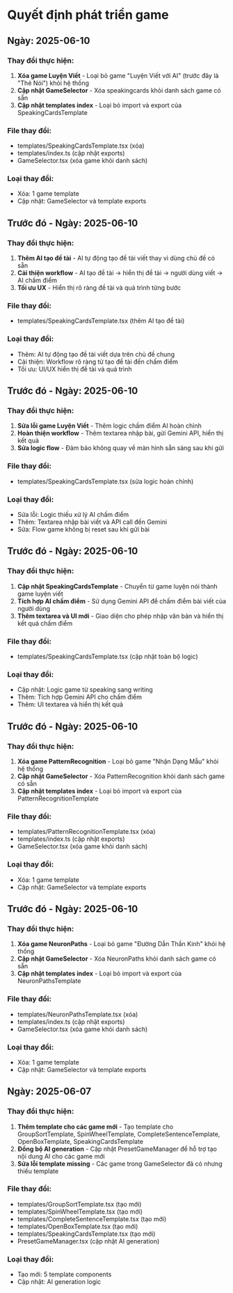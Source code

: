 
# Quyết định phát triển game

## Ngày: 2025-06-10

### Thay đổi thực hiện:
1. **Xóa game Luyện Viết** - Loại bỏ game "Luyện Viết với AI" (trước đây là "Thẻ Nói") khỏi hệ thống
2. **Cập nhật GameSelector** - Xóa speakingcards khỏi danh sách game có sẵn  
3. **Cập nhật templates index** - Loại bỏ import và export của SpeakingCardsTemplate

### File thay đổi:
- templates/SpeakingCardsTemplate.tsx (xóa)
- templates/index.ts (cập nhật exports)
- GameSelector.tsx (xóa game khỏi danh sách)

### Loại thay đổi:
- Xóa: 1 game template
- Cập nhật: GameSelector và template exports

## Trước đó - Ngày: 2025-06-10

### Thay đổi thực hiện:
1. **Thêm AI tạo đề tài** - AI tự động tạo đề tài viết thay vì dùng chủ đề có sẵn
2. **Cải thiện workflow** - AI tạo đề tài → hiển thị đề tài → người dùng viết → AI chấm điểm
3. **Tối ưu UX** - Hiển thị rõ ràng đề tài và quá trình từng bước

### File thay đổi:
- templates/SpeakingCardsTemplate.tsx (thêm AI tạo đề tài)

### Loại thay đổi:
- Thêm: AI tự động tạo đề tài viết dựa trên chủ đề chung
- Cải thiện: Workflow rõ ràng từ tạo đề tài đến chấm điểm
- Tối ưu: UI/UX hiển thị đề tài và quá trình

## Trước đó - Ngày: 2025-06-10

### Thay đổi thực hiện:
1. **Sửa lỗi game Luyện Viết** - Thêm logic chấm điểm AI hoàn chỉnh
2. **Hoàn thiện workflow** - Thêm textarea nhập bài, gửi Gemini API, hiển thị kết quả
3. **Sửa logic flow** - Đảm bảo không quay về màn hình sẵn sàng sau khi gửi

### File thay đổi:
- templates/SpeakingCardsTemplate.tsx (sửa logic hoàn chỉnh)

### Loại thay đổi:
- Sửa lỗi: Logic thiếu xử lý AI chấm điểm
- Thêm: Textarea nhập bài viết và API call đến Gemini
- Sửa: Flow game không bị reset sau khi gửi bài

## Trước đó - Ngày: 2025-06-10

### Thay đổi thực hiện:
1. **Cập nhật SpeakingCardsTemplate** - Chuyển từ game luyện nói thành game luyện viết
2. **Tích hợp AI chấm điểm** - Sử dụng Gemini API để chấm điểm bài viết của người dùng
3. **Thêm textarea và UI mới** - Giao diện cho phép nhập văn bản và hiển thị kết quả chấm điểm

### File thay đổi:
- templates/SpeakingCardsTemplate.tsx (cập nhật toàn bộ logic)

### Loại thay đổi:
- Cập nhật: Logic game từ speaking sang writing
- Thêm: Tích hợp Gemini API cho chấm điểm
- Thêm: UI textarea và hiển thị kết quả

## Trước đó - Ngày: 2025-06-10

### Thay đổi thực hiện:
1. **Xóa game PatternRecognition** - Loại bỏ game "Nhận Dạng Mẫu" khỏi hệ thống
2. **Cập nhật GameSelector** - Xóa PatternRecognition khỏi danh sách game có sẵn  
3. **Cập nhật templates index** - Loại bỏ import và export của PatternRecognitionTemplate

### File thay đổi:
- templates/PatternRecognitionTemplate.tsx (xóa)
- templates/index.ts (cập nhật exports)
- GameSelector.tsx (xóa game khỏi danh sách)

### Loại thay đổi:
- Xóa: 1 game template
- Cập nhật: GameSelector và template exports

## Trước đó - Ngày: 2025-06-10

### Thay đổi thực hiện:
1. **Xóa game NeuronPaths** - Loại bỏ game "Đường Dẫn Thần Kinh" khỏi hệ thống
2. **Cập nhật GameSelector** - Xóa NeuronPaths khỏi danh sách game có sẵn  
3. **Cập nhật templates index** - Loại bỏ import và export của NeuronPathsTemplate

### File thay đổi:
- templates/NeuronPathsTemplate.tsx (xóa)
- templates/index.ts (cập nhật exports)
- GameSelector.tsx (xóa game khỏi danh sách)

### Loại thay đổi:
- Xóa: 1 game template
- Cập nhật: GameSelector và template exports

## Ngày: 2025-06-07

### Thay đổi thực hiện:
1. **Thêm template cho các game mới** - Tạo template cho GroupSortTemplate, SpinWheelTemplate, CompleteSentenceTemplate, OpenBoxTemplate, SpeakingCardsTemplate
2. **Đồng bộ AI generation** - Cập nhật PresetGameManager để hỗ trợ tạo nội dung AI cho các game mới
3. **Sửa lỗi template missing** - Các game trong GameSelector đã có nhưng thiếu template

### File thay đổi:
- templates/GroupSortTemplate.tsx (tạo mới)
- templates/SpinWheelTemplate.tsx (tạo mới) 
- templates/CompleteSentenceTemplate.tsx (tạo mới)
- templates/OpenBoxTemplate.tsx (tạo mới)
- templates/SpeakingCardsTemplate.tsx (tạo mới)
- PresetGameManager.tsx (cập nhật AI generation)

### Loại thay đổi:
- Tạo mới: 5 template components
- Cập nhật: AI generation logic
